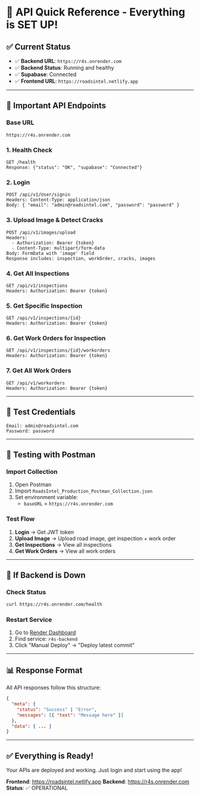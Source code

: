 # 🚀 API Quick Reference - Everything is SET UP!

## ✅ Current Status
- ✅ **Backend URL**: `https://r4s.onrender.com`
- ✅ **Backend Status**: Running and healthy
- ✅ **Supabase**: Connected
- ✅ **Frontend URL**: `https://roadsintel.netlify.app`

---

## 🔑 Important API Endpoints

### Base URL
```
https://r4s.onrender.com
```

### 1. Health Check
```
GET /health
Response: {"status": "OK", "supabase": "Connected"}
```

### 2. Login
```
POST /api/v1/User/signin
Headers: Content-Type: application/json
Body: { "email": "admin@roadsintel.com", "password": "password" }
```

### 3. Upload Image & Detect Cracks
```
POST /api/v1/images/upload
Headers: 
  - Authorization: Bearer {token}
  - Content-Type: multipart/form-data
Body: FormData with 'image' field
Response includes: inspection, workOrder, cracks, images
```

### 4. Get All Inspections
```
GET /api/v1/inspections
Headers: Authorization: Bearer {token}
```

### 5. Get Specific Inspection
```
GET /api/v1/inspections/{id}
Headers: Authorization: Bearer {token}
```

### 6. Get Work Orders for Inspection
```
GET /api/v1/inspections/{id}/workorders
Headers: Authorization: Bearer {token}
```

### 7. Get All Work Orders
```
GET /api/v1/workorders
Headers: Authorization: Bearer {token}
```

---

## 📝 Test Credentials
```
Email: admin@roadsintel.com
Password: password
```

---

## 🧪 Testing with Postman

### Import Collection
1. Open Postman
2. Import `RoadsIntel_Production_Postman_Collection.json`
3. Set environment variable:
   - `baseURL` = `https://r4s.onrender.com`

### Test Flow
1. **Login** → Get JWT token
2. **Upload Image** → Upload road image, get inspection + work order
3. **Get Inspections** → View all inspections
4. **Get Work Orders** → View all work orders

---

## 🔧 If Backend is Down

### Check Status
```bash
curl https://r4s.onrender.com/health
```

### Restart Service
1. Go to [Render Dashboard](https://dashboard.render.com)
2. Find service: `r4s-backend`
3. Click "Manual Deploy" → "Deploy latest commit"

---

## 📊 Response Format
All API responses follow this structure:
```json
{
  "meta": {
    "status": "Success" | "Error",
    "messages": [{ "text": "Message here" }]
  },
  "data": { ... }
}
```

---

## ✅ Everything is Ready!
Your APIs are deployed and working. Just login and start using the app!

**Frontend**: https://roadsintel.netlify.app
**Backend**: https://r4s.onrender.com
**Status**: ✅ OPERATIONAL
